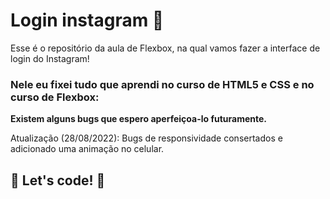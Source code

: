 # Login instagram   :rocket:

Esse é o repositório da  aula de Flexbox, na qual vamos fazer a interface de login do Instagram! 

### Nele eu fixei tudo que aprendi no curso de HTML5 e CSS e no curso de Flexbox:



**Existem alguns bugs que espero aperfeiçoa-lo futuramente.**

Atualização (28/08/2022): Bugs de responsividade consertados e adicionado uma animação no celular.




<Wagner Nazario da Silva>

## 🚀 Let's code! 🚀
